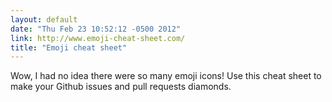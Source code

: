 ```yaml
---
layout: default
date: "Thu Feb 23 10:52:12 -0500 2012"
link: http://www.emoji-cheat-sheet.com/
title: "Emoji cheat sheet"
---
```


Wow, I had no idea there were so many emoji icons! Use this cheat sheet to
make your Github issues and pull requests diamonds.
